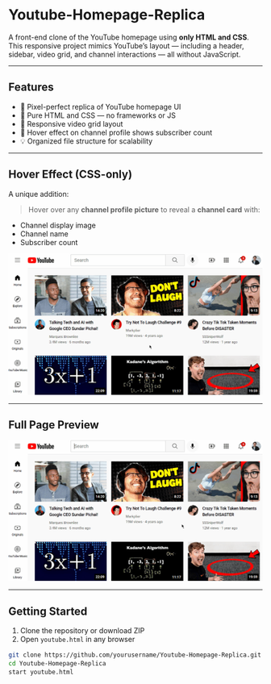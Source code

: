 #  Youtube-Homepage-Replica

A front-end clone of the YouTube homepage using **only HTML and CSS**. This responsive project mimics YouTube’s layout — including a header, sidebar, video grid, and channel interactions — all without JavaScript.

---

##  Features

- 🎯 Pixel-perfect replica of YouTube homepage UI
- 🧠 Pure HTML and CSS — no frameworks or JS
- 📱 Responsive video grid layout
- 🎥 Hover effect on channel profile shows subscriber count
- 💡 Organized file structure for scalability

---

##  Hover Effect (CSS-only)

A unique addition:  
> Hover over any **channel profile picture** to reveal a **channel card** with:
-  Channel display image  
-  Channel name  
-  Subscriber count  

![Hover Preview](hover.gif)

---

##  Full Page Preview

![YouTube Homepage Preview](preview.gif)

---

##  Getting Started

1. Clone the repository or download ZIP
2. Open `youtube.html` in any browser

```bash
git clone https://github.com/yourusername/Youtube-Homepage-Replica.git
cd Youtube-Homepage-Replica
start youtube.html






